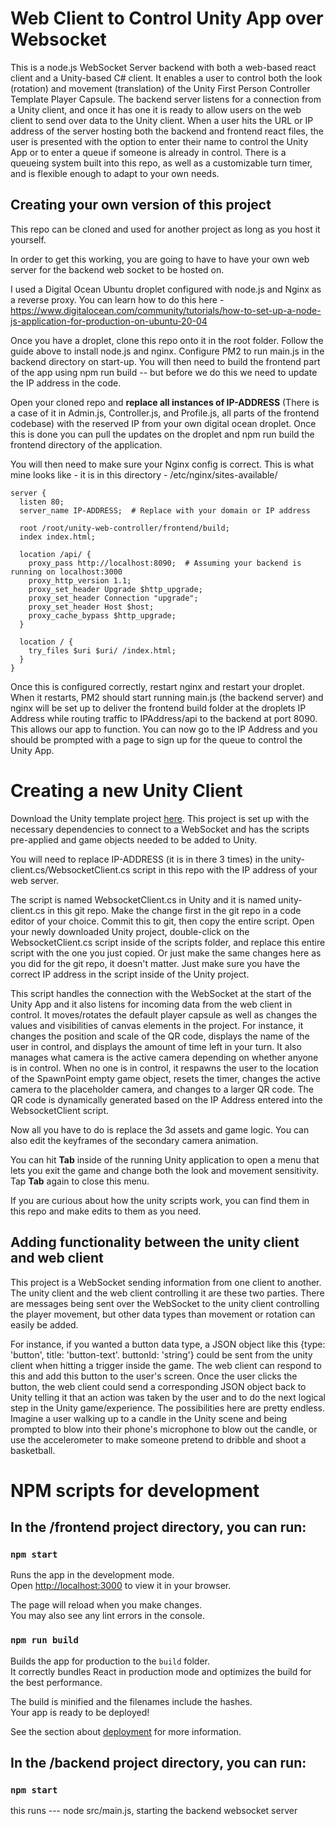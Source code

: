 # Web Client to Control Unity App over Websocket
This is a node.js WebSocket Server backend with both a web-based react client and a Unity-based C# client. It enables a user to control both the look (rotation) and movement (translation) of the Unity First Person Controller Template Player Capsule. The backend server listens for a connection from a Unity client, and once it has one it is ready to allow users on the web client to send over data to the Unity client. When a user hits the URL or IP address of the server hosting both the backend and frontend react files, the user is presented with the option to enter their name to control the Unity App or to enter a queue if someone is already in control. There is a queueing system built into this repo, as well as a customizable turn timer, and is flexible enough to adapt to your own needs. 

## Creating your own version of this project
This repo can be cloned and used for another project as long as you host it yourself. 

In order to get this working, you are going to have to have your own web server for the backend web socket to be hosted on.

I used a Digital Ocean Ubuntu droplet configured with node.js and Nginx as a reverse proxy. You can learn how to do this here - https://www.digitalocean.com/community/tutorials/how-to-set-up-a-node-js-application-for-production-on-ubuntu-20-04

Once you have a droplet, clone this repo onto it in the root folder. Follow the guide above to install node.js and nginx. Configure PM2 to run main.js in the backend directory on start-up. 
You will then need to build the frontend part of the app using npm run build -- but before we do this we need to update the IP address in the code.

Open your cloned repo and __replace all instances of IP-ADDRESS__ (There is a case of it in Admin.js, Controller.js, and Profile.js, all parts of the frontend codebase) with the reserved IP from your own digital ocean droplet. 
Once this is done you can pull the updates on the droplet and npm run build the frontend directory of the application.

You will then need to make sure your Nginx config is correct. 
This is what mine looks like - it is in this directory - /etc/nginx/sites-available/

    server {
      listen 80;
      server_name IP-ADDRESS;  # Replace with your domain or IP address
    
      root /root/unity-web-controller/frontend/build;
      index index.html;

      location /api/ {
        proxy_pass http://localhost:8090;  # Assuming your backend is running on localhost:3000
        proxy_http_version 1.1;
        proxy_set_header Upgrade $http_upgrade;
        proxy_set_header Connection "upgrade";
        proxy_set_header Host $host;
        proxy_cache_bypass $http_upgrade;
      }

      location / {
        try_files $uri $uri/ /index.html;
      }
    }

Once this is configured correctly, restart nginx and restart your droplet. When it restarts, PM2 should start running main.js (the backend server) and nginx will be set up to deliver the frontend build folder at the droplets IP Address while routing traffic to IPAddress/api to the backend at port 8090. This allows our app to function. You can now go to the IP Address and you should be prompted with a page to sign up for the queue to control the Unity App.

# Creating a new Unity Client
Download the Unity template project [here](https://drive.google.com/drive/folders/1iXt_OE-VkC8c1LNEu5RuxSQRRvn_JnpD?usp=drive_link).
This project is set up with the necessary dependencies to connect to a WebSocket and has the scripts pre-applied and game objects needed to be added to Unity. 

You will need to replace IP-ADDRESS (it is in there 3 times) in the unity-client.cs/WebsocketClient.cs script in this repo with the IP address of your web server.

The script is named WebsocketClient.cs in Unity and it is named unity-client.cs in this git repo. Make the change first in the git repo in a code editor of your choice. Commit this to git, then copy the entire script. Open your newly downloaded Unity project, double-click on the WebsocketClient.cs script inside of the scripts folder, and replace this entire script with the one you just copied. Or just make the same changes here as you did for the git repo, it doesn't matter. Just make sure you have the correct IP address in the script inside of the Unity project.

This script handles the connection with the WebSocket at the start of the Unity App and it also listens for incoming data from the web client in control. It moves/rotates the default player capsule as well as changes the values and visibilities of canvas elements in the project. For instance, it changes the position and scale of the QR code, displays the name of the user in control, and displays the amount of time left in your turn. It also manages what camera is the active camera depending on whether anyone is in control. When no one is in control, it respawns the user to the location of the SpawnPoint empty game object, resets the timer, changes the active camera to the placeholder camera, and changes to a larger QR code. The QR code is dynamically generated based on the IP Address entered into the WebsocketClient script. 

Now all you have to do is replace the 3d assets and game logic. You can also edit the keyframes of the secondary camera animation.

You can hit __Tab__ inside of the running Unity application to open a menu that lets you exit the game and change both the look and movement sensitivity. Tap __Tab__ again to close this menu.

If you are curious about how the unity scripts work, you can find them in this repo and make edits to them as you need. 

## Adding functionality between the unity client and web client
This project is a WebSocket sending information from one client to another. The unity client and the web client controlling it are these two parties. 
There are messages being sent over the WebSocket to the unity client controlling the player movement, but other data types than movement or rotation can easily be added. 

For instance, if you wanted a button data type, a JSON object like this {type: 'button', title: 'button-text'. buttonId: 'string'} could be sent from the unity client when hitting a trigger inside the game. 
The web client can respond to this and add this button to the user's screen. Once the user clicks the button, the web client could send a corresponding JSON object back to Unity telling it that an action was taken by the user 
and to do the next logical step in the Unity game/experience. The possibilities here are pretty endless. Imagine a user walking up to a candle in the Unity scene and being prompted to blow into their phone's microphone to blow out the candle, or use the accelerometer to make someone pretend to dribble and shoot a basketball.


# NPM scripts for development

##  In the /frontend project directory, you can run:
### `npm start`

Runs the app in the development mode.\
Open [http://localhost:3000](http://localhost:3000) to view it in your browser.

The page will reload when you make changes.\
You may also see any lint errors in the console.

### `npm run build`

Builds the app for production to the `build` folder.\
It correctly bundles React in production mode and optimizes the build for the best performance.

The build is minified and the filenames include the hashes.\
Your app is ready to be deployed!

See the section about [deployment](https://facebook.github.io/create-react-app/docs/deployment) for more information.


## In the /backend project directory, you can run:

### `npm start`

this runs --- node src/main.js, starting the backend websocket server

